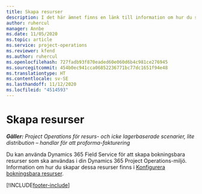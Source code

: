 ```yaml
---
title: Skapa resurser
description: I det här ämnet finns en länk till information om hur du skapar bokningsbara resurser.
author: ruhercul
manager: Annbe
ms.date: 11/05/2020
ms.topic: article
ms.service: project-operations
ms.reviewer: kfend
ms.author: ruhercul
ms.openlocfilehash: 727fadb93f870eaded60e060d6b4c981ce276945
ms.sourcegitcommit: 454b0ec941cca06852236771bc77dc1651f94e48
ms.translationtype: HT
ms.contentlocale: sv-SE
ms.lasthandoff: 11/12/2020
ms.locfileid: "4514593"
---
```

# <a name="create-resources"></a>Skapa resurser

_**Gäller:** Project Operations för resurs- och icke lagerbaserade scenarier, lite distribution – handlar för att proforma-fakturering_

Du kan använda Dynamics 365 Field Service för att skapa bokningsbara resurser som ska användas i din Dynamics 365 Project Operations-miljö. Information om hur du skapar dessa resurser finns i [Konfigurera bokningsbara resurser](https://docs.microsoft.com/dynamics365/field-service/set-up-bookable-resources).


[!INCLUDE[footer-include](../includes/footer-banner.md)]